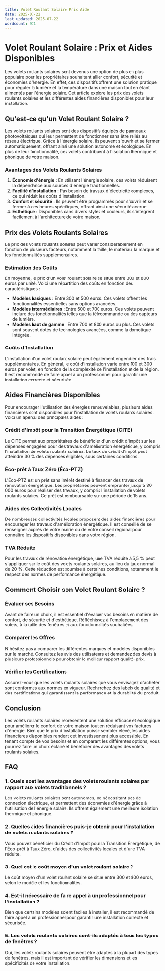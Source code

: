 ```yaml
---
title: Volet Roulant Solaire Prix Aide
date: 2025-07-22
last_updated: 2025-07-22
wordcount: 971
---
```


# Volet Roulant Solaire : Prix et Aides Disponibles

Les volets roulants solaires sont devenus une option de plus en plus populaire pour les propriétaires souhaitant allier confort, sécurité et économies d'énergie. En effet, ces dispositifs offrent une solution pratique pour réguler la lumière et la température dans une maison tout en étant alimentés par l'énergie solaire. Cet article explore les prix des volets roulants solaires et les différentes aides financières disponibles pour leur installation.

## Qu'est-ce qu'un Volet Roulant Solaire ?

Les volets roulants solaires sont des dispositifs équipés de panneaux photovoltaïques qui leur permettent de fonctionner sans être reliés au réseau électrique. Grâce à l'énergie solaire, ils peuvent s'ouvrir et se fermer automatiquement, offrant ainsi une solution autonome et écologique. En plus de leur fonctionnalité, ces volets contribuent à l'isolation thermique et phonique de votre maison.

### Avantages des Volets Roulants Solaires

1. **Économie d'énergie** : En utilisant l'énergie solaire, ces volets réduisent la dépendance aux sources d'énergie traditionnelles.
2. **Facilité d'installation** : Pas besoin de travaux d'électricité complexes, ce qui réduit les coûts d'installation.
3. **Confort et sécurité** : Ils peuvent être programmés pour s'ouvrir et se fermer à des heures spécifiques, offrant ainsi une sécurité accrue.
4. **Esthétique** : Disponibles dans divers styles et couleurs, ils s'intègrent facilement à l'architecture de votre maison.

## Prix des Volets Roulants Solaires

Le prix des volets roulants solaires peut varier considérablement en fonction de plusieurs facteurs, notamment la taille, le matériau, la marque et les fonctionnalités supplémentaires.

### Estimation des Coûts

En moyenne, le prix d'un volet roulant solaire se situe entre 300 et 800 euros par unité. Voici une répartition des coûts en fonction des caractéristiques :

- **Modèles basiques** : Entre 300 et 500 euros. Ces volets offrent les fonctionnalités essentielles sans options avancées.
- **Modèles intermédiaires** : Entre 500 et 700 euros. Ces volets peuvent inclure des fonctionnalités telles que la télécommande ou des capteurs de lumière.
- **Modèles haut de gamme** : Entre 700 et 800 euros ou plus. Ces volets sont souvent dotés de technologies avancées, comme la domotique intégrée.

### Coûts d'Installation

L'installation d'un volet roulant solaire peut également engendrer des frais supplémentaires. En général, le coût d'installation varie entre 100 et 300 euros par volet, en fonction de la complexité de l'installation et de la région. Il est recommandé de faire appel à un professionnel pour garantir une installation correcte et sécurisée.

## Aides Financières Disponibles

Pour encourager l'utilisation des énergies renouvelables, plusieurs aides financières sont disponibles pour l'installation de volets roulants solaires. Voici un aperçu des principales aides :

### Crédit d'Impôt pour la Transition Énergétique (CITE)

Le CITE permet aux propriétaires de bénéficier d'un crédit d'impôt sur les dépenses engagées pour des travaux d'amélioration énergétique, y compris l'installation de volets roulants solaires. Le taux de crédit d'impôt peut atteindre 30 % des dépenses éligibles, sous certaines conditions.

### Éco-prêt à Taux Zéro (Éco-PTZ)

L'Éco-PTZ est un prêt sans intérêt destiné à financer des travaux de rénovation énergétique. Les propriétaires peuvent emprunter jusqu'à 30 000 euros pour réaliser des travaux, y compris l'installation de volets roulants solaires. Ce prêt est remboursable sur une période de 15 ans.

### Aides des Collectivités Locales

De nombreuses collectivités locales proposent des aides financières pour encourager les travaux d'amélioration énergétique. Il est conseillé de se renseigner auprès de votre mairie ou de votre conseil régional pour connaître les dispositifs disponibles dans votre région.

### TVA Réduite

Pour les travaux de rénovation énergétique, une TVA réduite à 5,5 % peut s'appliquer sur le coût des volets roulants solaires, au lieu du taux normal de 20 %. Cette réduction est soumise à certaines conditions, notamment le respect des normes de performance énergétique.

## Comment Choisir son Volet Roulant Solaire ?

### Évaluer ses Besoins

Avant de faire un choix, il est essentiel d'évaluer vos besoins en matière de confort, de sécurité et d'esthétique. Réfléchissez à l'emplacement des volets, à la taille des fenêtres et aux fonctionnalités souhaitées.

### Comparer les Offres

N'hésitez pas à comparer les différentes marques et modèles disponibles sur le marché. Consultez les avis des utilisateurs et demandez des devis à plusieurs professionnels pour obtenir le meilleur rapport qualité-prix.

### Vérifier les Certifications

Assurez-vous que les volets roulants solaires que vous envisagez d'acheter sont conformes aux normes en vigueur. Recherchez des labels de qualité et des certifications qui garantissent la performance et la durabilité du produit.

## Conclusion

Les volets roulants solaires représentent une solution efficace et écologique pour améliorer le confort de votre maison tout en réduisant vos factures d'énergie. Bien que le prix d'installation puisse sembler élevé, les aides financières disponibles rendent cet investissement plus accessible. En tenant compte de vos besoins et en comparant les différentes options, vous pourrez faire un choix éclairé et bénéficier des avantages des volets roulants solaires.

## FAQ

### 1. Quels sont les avantages des volets roulants solaires par rapport aux volets traditionnels ?

Les volets roulants solaires sont autonomes, ne nécessitant pas de connexion électrique, et permettent des économies d'énergie grâce à l'utilisation de l'énergie solaire. Ils offrent également une meilleure isolation thermique et phonique.

### 2. Quelles aides financières puis-je obtenir pour l'installation de volets roulants solaires ?

Vous pouvez bénéficier du Crédit d'Impôt pour la Transition Énergétique, de l'Éco-prêt à Taux Zéro, d'aides des collectivités locales et d'une TVA réduite.

### 3. Quel est le coût moyen d'un volet roulant solaire ?

Le coût moyen d'un volet roulant solaire se situe entre 300 et 800 euros, selon le modèle et les fonctionnalités.

### 4. Est-il nécessaire de faire appel à un professionnel pour l'installation ?

Bien que certains modèles soient faciles à installer, il est recommandé de faire appel à un professionnel pour garantir une installation correcte et sécurisée.

### 5. Les volets roulants solaires sont-ils adaptés à tous les types de fenêtres ?

Oui, les volets roulants solaires peuvent être adaptés à la plupart des types de fenêtres, mais il est important de vérifier les dimensions et les spécificités de votre installation.